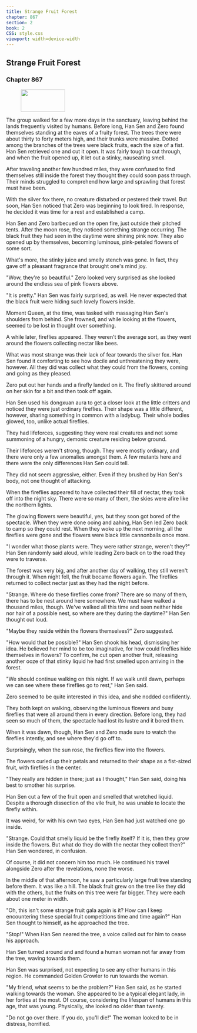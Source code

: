 ```yaml
---
title: Strange Fruit Forest
chapter: 867
section: 2
book: 2
CSS: style.css
viewport: width=device-width
---
```


## Strange Fruit Forest

### Chapter 867

<figure>
	<img src="../Images/gem.gif" alt="" id="gem" width="120" height="60" />
</figure>

The group walked for a few more days in the sanctuary, leaving behind the lands frequently visited by humans. Before long, Han Sen and Zero found themselves standing at the eaves of a fruity forest. The trees there were about thirty to forty meters high, and their trunks were massive. Dotted among the branches of the trees were black fruits, each the size of a fist. Han Sen retrieved one and cut it open. It was fairly tough to cut through, and when the fruit opened up, it let out a stinky, nauseating smell.

After traveling another few hundred miles, they were confused to find themselves still inside the forest they thought they could soon pass through. Their minds struggled to comprehend how large and sprawling that forest must have been.

With the silver fox there, no creature disturbed or pestered their travel. But soon, Han Sen noticed that Zero was beginning to look tired. In response, he decided it was time for a rest and established a camp.

Han Sen and Zero barbecued on the open fire, just outside their pitched tents. After the moon rose, they noticed something strange occurring. The black fruit they had seen in the daytime were shining pink now. They also opened up by themselves, becoming luminous, pink-petaled flowers of some sort.

What's more, the stinky juice and smelly stench was gone. In fact, they gave off a pleasant fragrance that brought one's mind joy.

"Wow, they're so beautiful." Zero looked very surprised as she looked around the endless sea of pink flowers above.

"It is pretty." Han Sen was fairly surprised, as well. He never expected that the black fruit were hiding such lovely flowers inside.

Moment Queen, at the time, was tasked with massaging Han Sen's shoulders from behind. She frowned, and while looking at the flowers, seemed to be lost in thought over something.

A while later, fireflies appeared. They weren't the average sort, as they went around the flowers collecting nectar like bees.

What was most strange was their lack of fear towards the silver fox. Han Sen found it comforting to see how docile and unthreatening they were, however. All they did was collect what they could from the flowers, coming and going as they pleased.

Zero put out her hands and a firefly landed on it. The firefly skittered around on her skin for a bit and then took off again.

Han Sen used his dongxuan aura to get a closer look at the little critters and noticed they were just ordinary fireflies. Their shape was a little different, however, sharing something in common with a ladybug. Their whole bodies glowed, too, unlike actual fireflies.

They had lifeforces, suggesting they were real creatures and not some summoning of a hungry, demonic creature residing below ground.

Their lifeforces weren't strong, though. They were mostly ordinary, and there were only a few anomalies amongst them. A few mutants here and there were the only differences Han Sen could tell.

They did not seem aggressive, either. Even if they brushed by Han Sen's body, not one thought of attacking.

When the fireflies appeared to have collected their fill of nectar, they took off into the night sky. There were so many of them, the skies were afire like the northern lights.

The glowing flowers were beautiful, yes, but they soon got bored of the spectacle. When they were done ooing and aahing, Han Sen led Zero back to camp so they could rest. When they woke up the next morning, all the fireflies were gone and the flowers were black little cannonballs once more.

"I wonder what those plants were. They were rather strange, weren't they?" Han Sen randomly said aloud, while leading Zero back on to the road they were to traverse.

The forest was very big, and after another day of walking, they still weren't through it. When night fell, the fruit became flowers again. The fireflies returned to collect nectar just as they had the night before.

"Strange. Where do these fireflies come from? There are so many of them, there has to be nest around here somewhere. We must have walked a thousand miles, though. We've walked all this time and seen neither hide nor hair of a possible nest, so where are they during the daytime?" Han Sen thought out loud.

"Maybe they reside within the flowers themselves?" Zero suggested.

"How would that be possible?" Han Sen shook his head, dismissing her idea. He believed her mind to be too imaginative, for how could fireflies hide themselves in flowers? To confirm, he cut open another fruit, releasing another ooze of that stinky liquid he had first smelled upon arriving in the forest.

"We should continue walking on this night. If we walk until dawn, perhaps we can see where these fireflies go to rest," Han Sen said.

Zero seemed to be quite interested in this idea, and she nodded confidently.

They both kept on walking, observing the luminous flowers and busy fireflies that were all around them in every direction. Before long, they had seen so much of them, the spectacle had lost its lustre and it bored them.

When it was dawn, though, Han Sen and Zero made sure to watch the fireflies intently, and see where they'd go off to.

Surprisingly, when the sun rose, the fireflies flew into the flowers.

The flowers curled up their petals and returned to their shape as a fist-sized fruit, with fireflies in the center.

"They really are hidden in there; just as I thought," Han Sen said, doing his best to smother his surprise.

Han Sen cut a few of the fruit open and smelled that wretched liquid. Despite a thorough dissection of the vile fruit, he was unable to locate the firefly within.

It was weird, for with his own two eyes, Han Sen had just watched one go inside.

"Strange. Could that smelly liquid be the firefly itself? If it is, then they grow inside the flowers. But what do they do with the nectar they collect then?" Han Sen wondered, in confusion.

Of course, it did not concern him too much. He continued his travel alongside Zero after the revelations, none the worse.

In the middle of that afternoon, he saw a particularly large fruit tree standing before them. It was like a hill. The black fruit grew on the tree like they did with the others, but the fruits on this tree were far bigger. They were each about one meter in width.

"Oh, this isn't some strange fruit gala again is it? How can I keep encountering these special fruit competitions time and time again?" Han Sen thought to himself, as he approached the tree.

"Stop!" When Han Sen neared the tree, a voice called out for him to cease his approach.

Han Sen turned around and and found a human woman not far away from the tree, waving towards them.

Han Sen was surprised, not expecting to see any other humans in this region. He commanded Golden Growler to run towards the woman.

"My friend, what seems to be the problem?" Han Sen said, as he started walking towards the woman. She appeared to be a typical elegant lady, in her forties at the most. Of course, considering the lifespan of humans in this age, that was young. Physically, she looked no older than twenty.

"Do not go over there. If you do, you'll die!" The woman looked to be in distress, horrified.
